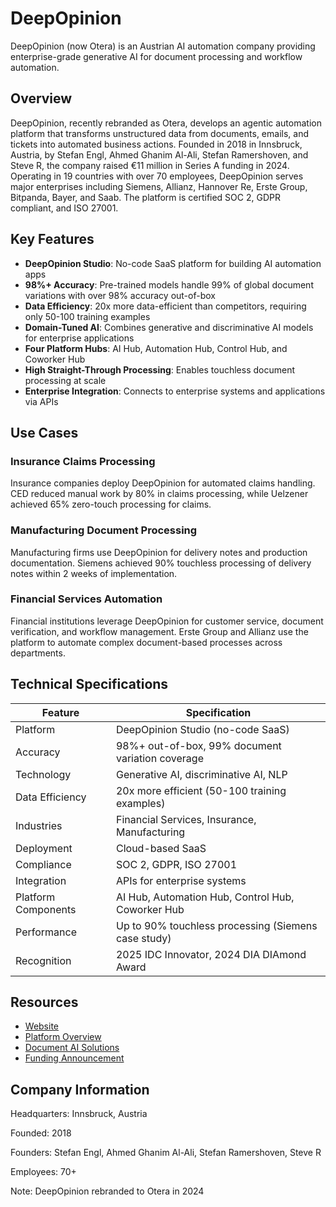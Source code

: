 # DeepOpinion

DeepOpinion (now Otera) is an Austrian AI automation company providing enterprise-grade generative AI for document processing and workflow automation.

## Overview

DeepOpinion, recently rebranded as Otera, develops an agentic automation platform that transforms unstructured data from documents, emails, and tickets into automated business actions. Founded in 2018 in Innsbruck, Austria, by Stefan Engl, Ahmed Ghanim Al-Ali, Stefan Ramershoven, and Steve R, the company raised €11 million in Series A funding in 2024. Operating in 19 countries with over 70 employees, DeepOpinion serves major enterprises including Siemens, Allianz, Hannover Re, Erste Group, Bitpanda, Bayer, and Saab. The platform is certified SOC 2, GDPR compliant, and ISO 27001.

## Key Features

- **DeepOpinion Studio**: No-code SaaS platform for building AI automation apps
- **98%+ Accuracy**: Pre-trained models handle 99% of global document variations with over 98% accuracy out-of-box
- **Data Efficiency**: 20x more data-efficient than competitors, requiring only 50-100 training examples
- **Domain-Tuned AI**: Combines generative and discriminative AI models for enterprise applications
- **Four Platform Hubs**: AI Hub, Automation Hub, Control Hub, and Coworker Hub
- **High Straight-Through Processing**: Enables touchless document processing at scale
- **Enterprise Integration**: Connects to enterprise systems and applications via APIs

## Use Cases

### Insurance Claims Processing
Insurance companies deploy DeepOpinion for automated claims handling. CED reduced manual work by 80% in claims processing, while Uelzener achieved 65% zero-touch processing for claims.

### Manufacturing Document Processing
Manufacturing firms use DeepOpinion for delivery notes and production documentation. Siemens achieved 90% touchless processing of delivery notes within 2 weeks of implementation.

### Financial Services Automation
Financial institutions leverage DeepOpinion for customer service, document verification, and workflow management. Erste Group and Allianz use the platform to automate complex document-based processes across departments.

## Technical Specifications

| Feature | Specification |
|---------|---------------|
| Platform | DeepOpinion Studio (no-code SaaS) |
| Accuracy | 98%+ out-of-box, 99% document variation coverage |
| Technology | Generative AI, discriminative AI, NLP |
| Data Efficiency | 20x more efficient (50-100 training examples) |
| Industries | Financial Services, Insurance, Manufacturing |
| Deployment | Cloud-based SaaS |
| Compliance | SOC 2, GDPR, ISO 27001 |
| Integration | APIs for enterprise systems |
| Platform Components | AI Hub, Automation Hub, Control Hub, Coworker Hub |
| Performance | Up to 90% touchless processing (Siemens case study) |
| Recognition | 2025 IDC Innovator, 2024 DIA DIAmond Award |

## Resources

- [Website](https://www.deepopinion.ai)
- [Platform Overview](https://www.deepopinion.ai/platform)
- [Document AI Solutions](https://www.deepopinion.ai/document-ai)
- [Funding Announcement](https://www.deepopinion.ai/press/deepopinion-2024-series-a)

## Company Information

Headquarters: Innsbruck, Austria

Founded: 2018

Founders: Stefan Engl, Ahmed Ghanim Al-Ali, Stefan Ramershoven, Steve R

Employees: 70+

Note: DeepOpinion rebranded to Otera in 2024 